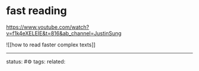 # fast reading
https://www.youtube.com/watch?v=f1k4eXELEIE&t=816&ab_channel=JustinSung



![[how to read faster complex texts]]


---
status: #⚙️ 
tags: 
related: 
